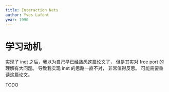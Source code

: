 ```yaml
---
title: Interaction Nets
author: Yves Lafont
year: 1990
---
```


# 学习动机

实现了 inet 之后，我以为自己早已经熟悉这篇论文了，
但是其实对 free port 的理解有大问题。
导致我实现 inet 的思路一直不对，
非常值得反思。
可能需要重读这篇论文。

TODO
